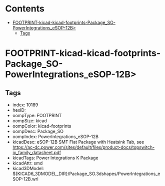 



Contents
========

* [FOOTPRINT-kicad-kicad-footprints-Package_SO-PowerIntegrations_eSOP-12B>](#footprint-kicad-kicad-footprints-package_so-powerintegrations_esop-12b)
	* [Tags](#tags)

# FOOTPRINT-kicad-kicad-footprints-Package_SO-PowerIntegrations_eSOP-12B>

## Tags

- index: 10189
- hexID: 
- oompType: FOOTPRINT
- oompSize: kicad
- oompColor: kicad-footprints
- oompDesc: Package_SO
- oompIndex: PowerIntegrations_eSOP-12B
- kicadDesc: eSOP-12B SMT Flat Package with Heatsink Tab, see https://ac-dc.power.com/sites/default/files/product-docs/topswitch-jx_family_datasheet.pdf
- kicadTags: Power Integrations K Package
- kicadAttr: smd
- kicad3DModel: ${KICAD6_3DMODEL_DIR}/Package_SO.3dshapes/PowerIntegrations_eSOP-12B.wrl
